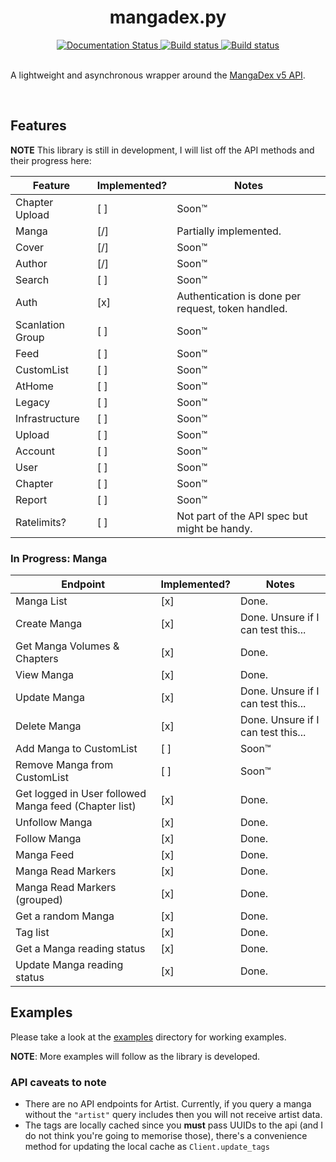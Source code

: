 <h1 align="center">mangadex.py</h1>

<div align="center">
    <a href='https://mangadexpy.readthedocs.io/en/latest/?badge=latest'>
        <img src='https://readthedocs.org/projects/mangadexpy/badge/?version=latest' alt='Documentation Status' />
    </a>
    <a href='https://github.com/AbstractUmbra/mangadex.py/actions/workflows/build.yaml'>
        <img src='https://github.com/AbstractUmbra/mystbin.py/workflows/Build/badge.svg' alt='Build status' />
    </a>
    <a href='https://github.com/AbstractUmbra/mangadex.py/actions/workflows/lint.yaml'>
        <img src='https://github.com/AbstractUmbra/mangadex.py/workflows/Lint/badge.svg' alt='Build status' />
    </a>
</div>

<br>

A lightweight and asynchronous wrapper around the [MangaDex v5 API](https://api.mangadex.org/docs.html).

<br>

## Features
**NOTE** This library is still in development, I will list off the API methods and their progress here:

| Feature          | Implemented? | Notes                                              |
| ---------------- | ------------ | -------------------------------------------------- |
| Chapter Upload   | [ ]          | Soon:tm:                                           |
| Manga            | [/]          | Partially implemented.                             |
| Cover            | [/]          | Soon:tm:                                           |
| Author           | [/]          | Soon:tm:                                           |
| Search           | [ ]          | Soon:tm:                                           |
| Auth             | [x]          | Authentication is done per request, token handled. |
| Scanlation Group | [ ]          | Soon:tm:                                           |
| Feed             | [ ]          | Soon:tm:                                           |
| CustomList       | [ ]          | Soon:tm:                                           |
| AtHome           | [ ]          | Soon:tm:                                           |
| Legacy           | [ ]          | Soon:tm:                                           |
| Infrastructure   | [ ]          | Soon:tm:                                           |
| Upload           | [ ]          | Soon:tm:                                           |
| Account          | [ ]          | Soon:tm:                                           |
| User             | [ ]          | Soon:tm:                                           |
| Chapter          | [ ]          | Soon:tm:                                           |
| Report           | [ ]          | Soon:tm:                                           |
| Ratelimits?      | [ ]          | Not part of the API spec but might be handy.       |


### In Progress: Manga
| Endpoint                                              | Implemented? | Notes                              |
| ----------------------------------------------------- | ------------ | ---------------------------------- |
| Manga List                                            | [x]          | Done.                              |
| Create Manga                                          | [x]          | Done. Unsure if I can test this... |
| Get Manga Volumes & Chapters                          | [x]          | Done.                              |
| View Manga                                            | [x]          | Done.                              |
| Update Manga                                          | [x]          | Done. Unsure if I can test this... |
| Delete Manga                                          | [x]          | Done. Unsure if I can test this... |
| Add Manga to CustomList                               | [ ]          | Soon:tm:                           |
| Remove Manga from CustomList                          | [ ]          | Soon:tm:                           |
| Get logged in User followed Manga feed (Chapter list) | [x]          | Done.                              |
| Unfollow Manga                                        | [x]          | Done.                              |
| Follow Manga                                          | [x]          | Done.                              |
| Manga Feed                                            | [x]          | Done.                              |
| Manga Read Markers                                    | [x]          | Done.                              |
| Manga Read Markers (grouped)                          | [x]          | Done.                              |
| Get a random Manga                                    | [x]          | Done.                              |
| Tag list                                              | [x]          | Done.                              |
| Get a Manga reading status                            | [x]          | Done.                              |
| Update Manga reading status                           | [x]          | Done.                              |

## Examples
Please take a look at the [examples](../mangadex.py/mangadex/examples/) directory for working examples.

**NOTE**: More examples will follow as the library is developed.

### API caveats to note

- There are no API endpoints for Artist. Currently, if you query a manga without the `"artist"` query includes then you will not receive artist data.
- The tags are locally cached since you **must** pass UUIDs to the api (and I do not think you're going to memorise those), there's a convenience method for updating the local cache as `Client.update_tags`
